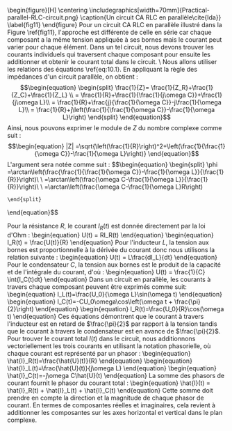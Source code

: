\begin{figure}[H]
\centering
\includegraphics[width=70mm]{Practical-parallel-RLC-circuit.png}
\caption{Un circuit CA RLC en parallèle\cite{Ida}}
\label{fig11}
\end{figure}
Pour un circuit CA RLC en parallèle illustré dans la Figure \ref{fig11}, l'approche est différente de celle en série car chaque composant a la même tension appliquée à ses bornes mais le courant peut varier pour chaque élément. Dans un tel circuit, nous devons trouver les courants individuels qui traversent chaque composant pour ensuite les additionner et obtenir le courant total dans le circuit.
\\
Nous allons utiliser les relations des équations \ref{eq:10.1}. En appliquant la règle des impédances d'un circuit parallèle, on obtient :
$$\begin{equation}
    \begin{split}
        \frac{1}{Z}= \frac{1}{Z_R}+\frac{1}{Z_C}+\frac{1}{Z_L} \\
        = \frac{1}{R}+\frac{1}{\frac{1}{j\omega C}}+\frac{1}{j\omega L}\\
        = \frac{1}{R}+\frac{j}{\frac{1}{\omega C}}-j\frac{1}{\omega L}\\
        = \frac{1}{R}+j\left(\frac{1}{\frac{1}{\omega C}}-\frac{1}{\omega L}\right)
    \end{split}
\end{equation}$$
Ainsi, nous pouvons exprimer le module de $Z$ du nombre complexe comme suit :
$$\begin{equation}
    |Z| =\sqrt{\left(\frac{1}{R}\right)^2+\left(\frac{1}{\frac{1}{\omega C}}-\frac{1}{\omega L}\right)}
\end{equation}$$
L'argument sera notée comme suit :
$$\begin{equation}
    \begin{split}
        \phi =\arctan\left(\frac{\frac{1}{\frac{1}{\omega C}}-\frac{1}{\omega L}}{\frac{1}{R}}\right)\\
\\
        =\arctan\left(\frac{\omega C-\frac{1}{\omega L}}{\frac{1}{R}}\right)\\
        \\
        =\arctan\left(\frac{\omega C-\frac{1}{\omega L}R\right)
        
    \end{split}
\end{equation}$$





Pour la résistance $R$, le courant $I_R(t)$ est donnée directement par la loi d'Ohm :
\begin{equation}
    U(t) = RI_R(t)
\end{equation}
\begin{equation}
    I_R(t) = \frac{U(t)}{R}
\end{equation}
Pour l'inducteur $L$, la tension aux bornes est proportionnelle à la dérivée du courant donc nous utilisons la relation suivante :
\begin{equation}
    U(t) = L\frac{dI_L}{dt}
\end{equation}
Pour le condensateur $C$, la tension aux bornes est le produit de la capacité et de l'intégrale du courant, d'où :
\begin{equation}
    U(t) = \frac{1}{C} \int{I_C(t)dt}
\end{equation}
Dans un circuit en parallèle, les courants à travers chaque composant peuvent être exprimés comme 
suit:
\begin{equation}
    I_L(t)=\frac{U_0}{\omega L}\sin(\omega t)
\end{equation}
\begin{equation}
    I_C(t)=-CU_0\omega\cos\left(\omega t + \frac{\pi}{2}\right)
\end{equation}
\begin{equation}
    I_R(t)=\frac{U_0}{R}\cos(\omega t)
\end{equation}
Ces équations démontrent que le courant à travers l'inducteur est en retard de $\frac{\pi}{2}$ par rapport à la tension tandis que le courant à travers le condensateur est en avance de $\frac{\pi}{2}$. Pour trouver le courant total $I(t)$ dans le circuit,  nous additionnons vectoriellement les trois courants en utilisant la notation phasorielle, où chaque courant est représenté par un phasor :
\begin{equation}
    \hat{I}_R(t)=\frac{\hat{U}(t)}{R}
\end{equation}
\begin{equation}
    \hat{I}_L(t)=\frac{\hat{U}(t)}{j\omega L}
\end{equation}
\begin{equation}
    \hat{I}_C(t)=-j\omega C\hat{U}(t)
\end{equation}
La somme des phasors de courant fournit le phasor du courant total :
\begin{equation}
    \hat{I}(t) = \hat{I}_R(t) + \hat{I}_L(t) + \hat{I}_C(t)
\end{equation}
Cette somme doit prendre en compte la direction et la magnitude de chaque phasor de courant. En termes de composantes réelles et imaginaires, cela revient à additionner les composantes sur les axes horizontal et vertical dans le plan complexe.
